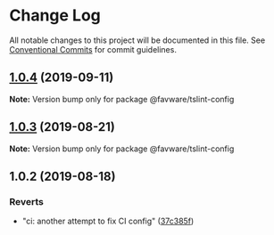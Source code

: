 # Change Log

All notable changes to this project will be documented in this file.
See [Conventional Commits](https://conventionalcommits.org) for commit guidelines.

## [1.0.4](https://github.com/favware/node-packages/compare/@favware/tslint-config@1.0.3...@favware/tslint-config@1.0.4) (2019-09-11)

**Note:** Version bump only for package @favware/tslint-config





## [1.0.3](https://github.com/favware/node-packages/compare/@favware/tslint-config@1.0.2...@favware/tslint-config@1.0.3) (2019-08-21)

**Note:** Version bump only for package @favware/tslint-config





## 1.0.2 (2019-08-18)


### Reverts

* "ci: another attempt to fix CI config" ([37c385f](https://github.com/favware/node-packages/commit/37c385f))
